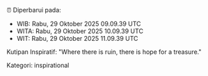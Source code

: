 ⏰ Diperbarui pada:
- WIB: Rabu, 29 Oktober 2025 09.09.39 UTC
- WITA: Rabu, 29 Oktober 2025 10.09.39 UTC
- WIT: Rabu, 29 Oktober 2025 11.09.39 UTC

Kutipan Inspiratif:
"Where there is ruin, there is hope for a treasure."


Kategori: inspirational

